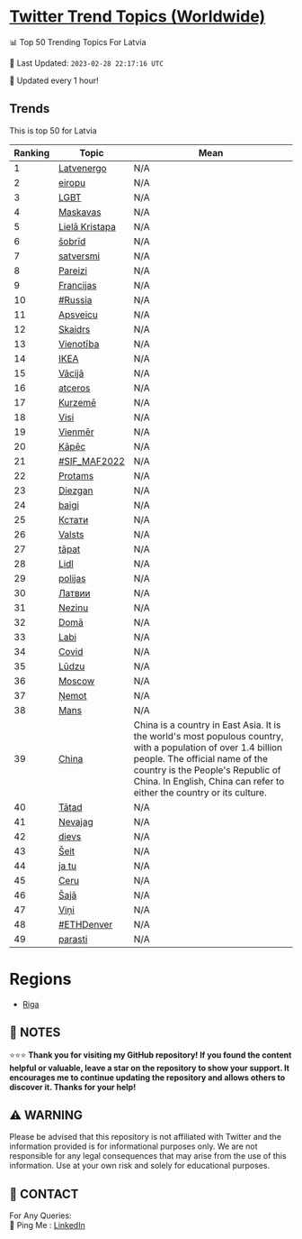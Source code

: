 [Twitter Trend Topics (Worldwide)](https://github.com/ErcinDedeoglu/Twitter-Trend-Topics)
==========


📊 Top 50 Trending Topics For Latvia

📆 Last Updated: `2023-02-28 22:17:16 UTC`

🔧 Updated every 1 hour!


## Trends

This is top 50 for Latvia

| Ranking | Topic | Mean |
| ------- | ------------ | ------------ |
| 1 | [Latvenergo](http://twitter.com/search?q=Latvenergo) | N/A |
| 2 | [eiropu](http://twitter.com/search?q=eiropu) | N/A |
| 3 | [LGBT](http://twitter.com/search?q=LGBT) | N/A |
| 4 | [Maskavas](http://twitter.com/search?q=Maskavas) | N/A |
| 5 | [Lielā Kristapa](http://twitter.com/search?q=Liel%c4%81+Kristapa) | N/A |
| 6 | [šobrīd](http://twitter.com/search?q=%c5%a1obr%c4%abd) | N/A |
| 7 | [satversmi](http://twitter.com/search?q=satversmi) | N/A |
| 8 | [Pareizi](http://twitter.com/search?q=Pareizi) | N/A |
| 9 | [Francijas](http://twitter.com/search?q=Francijas) | N/A |
| 10 | [#Russia](http://twitter.com/search?q=%23Russia) | N/A |
| 11 | [Apsveicu](http://twitter.com/search?q=Apsveicu) | N/A |
| 12 | [Skaidrs](http://twitter.com/search?q=Skaidrs) | N/A |
| 13 | [Vienotība](http://twitter.com/search?q=Vienot%c4%abba) | N/A |
| 14 | [IKEA](http://twitter.com/search?q=IKEA) | N/A |
| 15 | [Vācijā](http://twitter.com/search?q=V%c4%81cij%c4%81) | N/A |
| 16 | [atceros](http://twitter.com/search?q=atceros) | N/A |
| 17 | [Kurzemē](http://twitter.com/search?q=Kurzem%c4%93) | N/A |
| 18 | [Visi](http://twitter.com/search?q=Visi) | N/A |
| 19 | [Vienmēr](http://twitter.com/search?q=Vienm%c4%93r) | N/A |
| 20 | [Kāpēc](http://twitter.com/search?q=K%c4%81p%c4%93c) | N/A |
| 21 | [#SIF_MAF2022](http://twitter.com/search?q=%23SIF_MAF2022) | N/A |
| 22 | [Protams](http://twitter.com/search?q=Protams) | N/A |
| 23 | [Diezgan](http://twitter.com/search?q=Diezgan) | N/A |
| 24 | [baigi](http://twitter.com/search?q=baigi) | N/A |
| 25 | [Кстати](http://twitter.com/search?q=%d0%9a%d1%81%d1%82%d0%b0%d1%82%d0%b8) | N/A |
| 26 | [Valsts](http://twitter.com/search?q=Valsts) | N/A |
| 27 | [tāpat](http://twitter.com/search?q=t%c4%81pat) | N/A |
| 28 | [Lidl](http://twitter.com/search?q=Lidl) | N/A |
| 29 | [polijas](http://twitter.com/search?q=polijas) | N/A |
| 30 | [Латвии](http://twitter.com/search?q=%d0%9b%d0%b0%d1%82%d0%b2%d0%b8%d0%b8) | N/A |
| 31 | [Nezinu](http://twitter.com/search?q=Nezinu) | N/A |
| 32 | [Domā](http://twitter.com/search?q=Dom%c4%81) | N/A |
| 33 | [Labi](http://twitter.com/search?q=Labi) | N/A |
| 34 | [Covid](http://twitter.com/search?q=Covid) | N/A |
| 35 | [Lūdzu](http://twitter.com/search?q=L%c5%abdzu) | N/A |
| 36 | [Moscow](http://twitter.com/search?q=Moscow) | N/A |
| 37 | [Ņemot](http://twitter.com/search?q=%c5%85emot) | N/A |
| 38 | [Mans](http://twitter.com/search?q=Mans) | N/A |
| 39 | [China](http://twitter.com/search?q=China) | China is a country in East Asia. It is the world's most populous country, with a population of over 1.4 billion people. The official name of the country is the People's Republic of China. In English, China can refer to either the country or its culture. |
| 40 | [Tātad](http://twitter.com/search?q=T%c4%81tad) | N/A |
| 41 | [Nevajag](http://twitter.com/search?q=Nevajag) | N/A |
| 42 | [dievs](http://twitter.com/search?q=dievs) | N/A |
| 43 | [Šeit](http://twitter.com/search?q=%c5%a0eit) | N/A |
| 44 | [ja tu](http://twitter.com/search?q=ja+tu) | N/A |
| 45 | [Ceru](http://twitter.com/search?q=Ceru) | N/A |
| 46 | [Šajā](http://twitter.com/search?q=%c5%a0aj%c4%81) | N/A |
| 47 | [Viņi](http://twitter.com/search?q=Vi%c5%86i) | N/A |
| 48 | [#ETHDenver](http://twitter.com/search?q=%23ETHDenver) | N/A |
| 49 | [parasti](http://twitter.com/search?q=parasti) | N/A |



# Regions

* [Riga](</Latvia/Riga.md>)



## 📝 NOTES

⭐⭐⭐ **Thank you for visiting my GitHub repository! If you found the content helpful or valuable, leave a star on the repository to show your support. It encourages me to continue updating the repository and allows others to discover it. Thanks for your help!**


## ⚠️ WARNING

Please be advised that this repository is not affiliated with Twitter and the information provided is for informational purposes only. We are not responsible for any legal consequences that may arise from the use of this information. Use at your own risk and solely for educational purposes.


## 📨 CONTACT

 For Any Queries:  
            🏓 Ping Me : [LinkedIn](https://www.linkedin.com/in/ercindedeoglu/)
